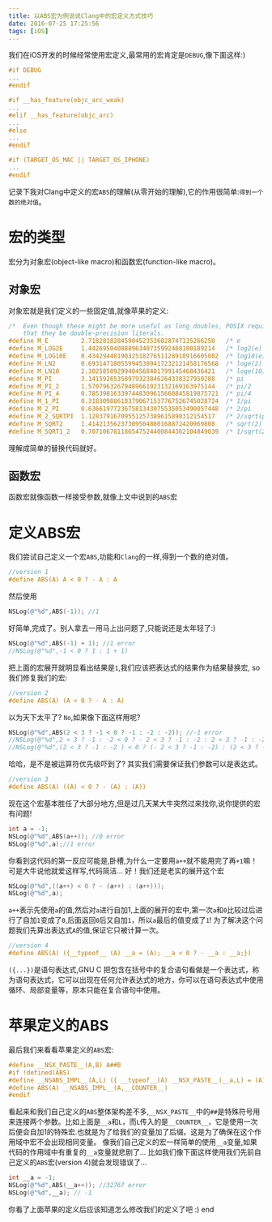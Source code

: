 ```yaml
---
title: 以ABS宏为例说说Clang中的宏定义方式技巧
date: 2016-07-25 17:25:56
tags: [iOS]
---
```


我们在iOS开发的时候经常使用宏定义,最常用的宏肯定是`DEBUG`,像下面这样:)

~~~objectivec
#if DEBUG
...
#endif

#if __has_feature(objc_arc_weak)
...
#elif __has_feature(objc_arc)
...
#else
...
#endif

#if (TARGET_OS_MAC || TARGET_OS_IPHONE)
...
#endif
~~~

记录下我对Clang中定义的宏`ABS`的理解(从零开始的理解),它的作用很简单:`得到一个数的绝对值`。


<!-- truncate -->
# 宏的类型

宏分为对象宏(object-like macro)和函数宏(function-like macro)。

## 对象宏

对象宏就是我们定义的一些固定值,就像苹果的定义:

~~~objectivec
/*  Even though these might be more useful as long doubles, POSIX requires
    that they be double-precision literals.                                   */
#define M_E         2.71828182845904523536028747135266250   /* e              */
#define M_LOG2E     1.44269504088896340735992468100189214   /* log2(e)        */
#define M_LOG10E    0.434294481903251827651128918916605082  /* log10(e)       */
#define M_LN2       0.693147180559945309417232121458176568  /* loge(2)        */
#define M_LN10      2.30258509299404568401799145468436421   /* loge(10)       */
#define M_PI        3.14159265358979323846264338327950288   /* pi             */
#define M_PI_2      1.57079632679489661923132169163975144   /* pi/2           */
#define M_PI_4      0.785398163397448309615660845819875721  /* pi/4           */
#define M_1_PI      0.318309886183790671537767526745028724  /* 1/pi           */
#define M_2_PI      0.636619772367581343075535053490057448  /* 2/pi           */
#define M_2_SQRTPI  1.12837916709551257389615890312154517   /* 2/sqrt(pi)     */
#define M_SQRT2     1.41421356237309504880168872420969808   /* sqrt(2)        */
#define M_SQRT1_2   0.707106781186547524400844362104849039  /* 1/sqrt(2)      */
~~~

理解成简单的替换代码就好。

## 函数宏

函数宏就像函数一样接受参数,就像上文中说到的`ABS`宏

# 定义ABS宏

我们尝试自己定义一个宏`ABS`,功能和`Clang`的一样,得到一个数的绝对值。

~~~objectivec
//version 1
#define ABS(A) A < 0 ? - A : A
~~~

然后使用

~~~objectivec
NSLog(@"%d",ABS(-1)); //1
~~~

好简单,完成了。别人拿去一用马上出问题了,只能说还是太年轻了:)

~~~objectivec
NSLog(@"%d",ABS(-1) + 1); //1 error
//NSLog(@"%d",-1 < 0 ? 1 : 1 + 1)
~~~

把上面的宏展开就明显看出结果是`1`,我们应该把表达式的结果作为结果替换宏,
so我们修复我们的宏:

~~~objectivec
//version 2
#define ABS(A) (A < 0 ? - A : A)
~~~

以为天下太平了? `No`,如果像下面这样用呢?

~~~objectivec
NSLog(@"%d",ABS(2 < 3 ? -1 < 0 ? -1 : -2 : -2)); //-1 error
//NSLog(@"%d",2 < 3 ? -1 : -2 < 0 ? - 2 < 3 ? -1 : -2 : 2 < 3 ? -1 : -2);
//NSLog(@"%d",(2 < 3 ? -1 : -2 ) < 0 ? (- 2 < 3 ? -1 : -2) : (2 < 3 ? -1 : -2));
~~~

哈哈，是不是被运算符优先级吓到了? 其实我们需要保证我们参数可以是表达式。

~~~objectivec
//version 3
#define ABS(A) ((A) < 0 ? - (A) : (A))
~~~

现在这个宏基本胜任了大部分地方,但是过几天某大牛突然过来找你,说你提供的宏有问题!

~~~objectivec
int a = -1;
NSLog(@"%d",ABS(a++)); //0 error
NSLog(@"%d",a);//1 error
~~~

你看到这代码的第一反应可能是,卧槽,为什么一定要用`a++`就不能用完了再`+1`嘛！可是大牛说他就爱这样写,代码简洁...
好！我们还是老实的展开这个宏

~~~objectivec
NSLog(@"%d",((a++) < 0 ? - (a++) : (a++)));
NSLog(@"%d",a);
~~~

`a++`表示先使用`a`的值,然后对`a`进行自加1,上面的展开的宏中,第一次`a`和`0`比较过后进行了自加`1`变成了`0`,后面返回`0`后又自加`1`，所以`a`最后的值变成了`1`!
为了解决这个问题我们先算出表达式`A`的值,保证它只被计算一次。

~~~objectivec
//version 4
#define ABS(A) ({__typeof__ (A) __a = (A); __a < 0 ? - __a : __a;})
~~~

`({...})`是语句表达式,GNU C 把包含在括号中的复合语句看做是一个表达式，称为语句表达式，它可以出现在任何允许表达式的地方，你可以在语句表达式中使用循环、局部变量等，原本只能在复合语句中使用。

# 苹果定义的ABS

最后我们来看看苹果定义的`ABS`宏:

~~~objectivec
#define __NSX_PASTE__(A,B) A##B
#if !defined(ABS)
#define __NSABS_IMPL__(A,L) ({ __typeof__(A) __NSX_PASTE__(__a,L) = (A); (__NSX_PASTE__(__a,L) < 0) ? - __NSX_PASTE__(__a,L) : __NSX_PASTE__(__a,L); })
#define ABS(A) __NSABS_IMPL__(A,__COUNTER__)
#endif
~~~

看起来和我们自己定义的`ABS`整体架构差不多,`__NSX_PASTE__`中的`##`是特殊符号用来连接两个参数。比如上面是`__a`和`L`，而`L`传入的是`__COUNTER__`，它是使用一次后便会自加1的特殊宏.也就是为了给我们的变量加了后缀。这是为了确保在这个作用域中宏不会出现相同变量。
像我们自己定义的宏一样简单的使用`__a`变量,如果代码的作用域中有重复的`__a`变量就悲剧了... 比如我们像下面这样使用我们先前自己定义的`ABS`宏(version 4)就会发现错误了...

~~~objectivec
int __a = -1;
NSLog(@"%d",ABS(__a++)); //32767 error
NSLog(@"%d",__a); // -1
~~~

你看了上面苹果的定义后应该知道怎么修改我们的定义了吧
:) end
